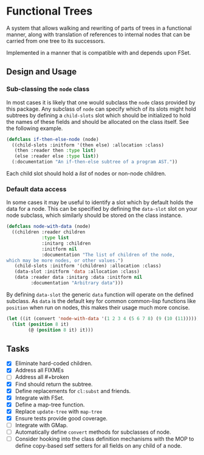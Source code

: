 Functional Trees
================

A system that allows walking and rewriting of parts of trees in a
functional manner, along with translation of references to internal
nodes that can be carried from one tree to its successors.

Implemented in a manner that is compatible with and depends upon FSet.

## Design and Usage

### Sub-classing the `node` class
In most cases it is likely that one would subclass the `node` class
provided by this package.  Any subclass of `node` can specify which of
its slots might hold subtrees by defining a `child-slots` slot which
should be initialized to hold the names of these fields and should be
allocated on the class itself.  See the following example.

```lisp
(defclass if-then-else-node (node)
  ((child-slots :initform '(then else) :allocation :class)
   (then :reader then :type list)
   (else :reader else :type list))
  (:documentation "An if-then-else subtree of a program AST."))
```

Each child slot should hold a *list* of nodes or non-node children.

### Default data access
In some cases it may be useful to identify a slot which by default
holds the data for a node.  This can be specified by defining the
`data-slot` slot on your node subclass, which similarly should be
stored on the class instance.

```lisp
(defclass node-with-data (node)
  ((children :reader children
             :type list
             :initarg :children
             :initform nil
             :documentation "The list of children of the node,
which may be more nodes, or other values.")
   (child-slots :initform '(children) :allocation :class)
   (data-slot :initform 'data :allocation :class)
   (data :reader data :initarg :data :initform nil
         :documentation "Arbitrary data")))
```

By defining `data-slot` the generic `data` function will operate on
the defined subclass.  As `data` is the default key for common
common-lisp functions like `position` when run on nodes, this makes
their usage much more concise.

```lisp
(let ((it (convert 'node-with-data '(1 2 3 4 (5 6 7 8) (9 (10 (11)))))))
  (list (position 8 it)
        (@ (position 8 it) it)))
```

## Tasks
- [X] Eliminate hard-coded children.
- [X] Address all FIXMEs
- [ ] Address all #+broken
- [X] Find should return the subtree.
- [X] Define replacements for `cl:subst` and friends.
- [X] Integrate with FSet.
- [X] Define a map-tree function.
- [X] Replace `update-tree` with `map-tree`
- [X] Ensure tests provide good coverage.
- [ ] Integrate with GMap.
- [ ] Automatically define `convert` methods for subclasses of node.
- [ ] Consider hooking into the class definition mechanisms with the
      MOP to define copy-based setf setters for all fields on any
      child of a node.
